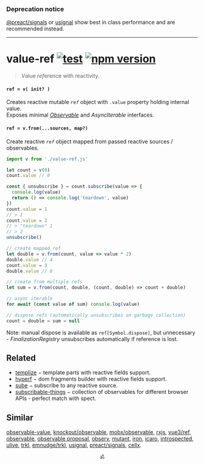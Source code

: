 ### Deprecation notice

[@preact/signals](https://github.com/preactjs/signals) or [usignal](https://github.com/WebReflection/usignal) show best in class performance and are recommended instead.

---

# value-ref [![test](https://github.com/spectjs/value-ref/actions/workflows/node.js.yml/badge.svg)](https://github.com/spectjs/value-ref/actions/workflows/node.js.yml) [![npm version](https://img.shields.io/npm/v/value-ref)](http://npmjs.org/value-ref)

> <em>V</em>alue <em>ref</em>erence with reactivity.

#### `ref = v( init? )`

Creates reactive mutable _`ref`_ object with `.value` property holding internal value. <br/>
Exposes minimal [_Observable_](https://github.com/tc39/proposal-observable/issues/210) and _AsyncIterable_ interfaces.

#### `ref = v.from(...sources, map?)`

Create reactive _`ref`_ object mapped from passed reactive sources / observables.

```js
import v from './value-ref.js'

let count = v(0)
count.value // 0

const { unsubscribe } = count.subscribe(value => {
  console.log(value)
  return () => console.log('teardown', value)
})
count.value = 1
// > 1
count.value = 2
// > "teardown" 1
// > 2
unsubscribe()

// create mapped ref
let double = v.from(count, value => value * 2)
double.value // 4
count.value = 3
double.value // 6

// create from multiple refs
let sum = v.from(count, double, (count, double) => count + double)

// async iterable
for await (const value of sum) console.log(value)

// dispose refs (automatically unsubscribes on garbage collection)
count = double = sum = null
```

Note: manual dispose is available as `ref[Symbol.dispose]`, but unnecessary - _FinalizationRegistry_ unsubscribes automatically if reference is lost.

## Related

* [templize](https://github.com/spectjs/templize) − template parts with reactive fields support.
* [hyperf](https://github.com/spectjs/hyperf) − dom fragments builder with reactive fields support.
* [sube](https://github.com/spectjs/sube) − subscribe to any reactive source.
* [subscribable-things](https://github.com/chrisguttandin/subscribable-things) − collection of observables for different browser APIs - perfect match with spect.

## Similar

[observable-value](https://github.com/medikoo/observable-value), [knockout/observable](https://github.com/knockout/tko/issues/22), [mobx/observable](https://mobx.js.org/api.html), [rxjs](https://ghub.io/rxjs), [vue3/ref](https://v3.vuejs.org/api/refs-api.html), [observable](https://ghub.io/observable), [observable proposal](https://github.com/tc39/proposal-observable), [observ](https://ghub.io/observ), [mutant](https://ghub.io/mutant), [iron](https://github.com/ironjs/iron), [icaro](https://ghub.io/icaro), [introspected](https://ghub.io/introspected), [ulive](https://github.com/kethan/ulive), [trkl](https://github.com/jbreckmckye/trkl), [emnudge/trkl](https://github.com/EmNudge/trkl), [usignal](https://github.com/WebReflection/usignal), [preact/signals](https://github.com/preactjs/signals), [cellx](https://ghub.io/cellx).

<p align="center">ॐ</p>
